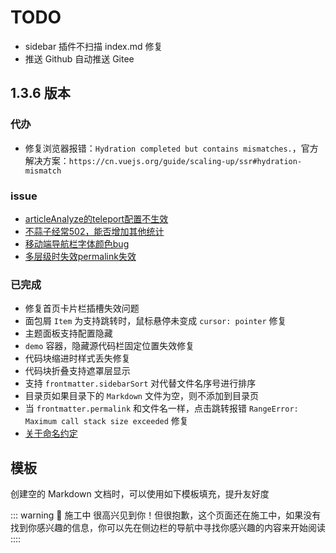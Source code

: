 # TODO

- sidebar 插件不扫描 index.md 修复
- 推送 Github 自动推送 Gitee

## 1.3.6 版本

### 代办

- 修复浏览器报错：`Hydration completed but contains mismatches.`，官方解决方案：`https://cn.vuejs.org/guide/scaling-up/ssr#hydration-mismatch`

### issue

- [articleAnalyze的teleport配置不生效](https://github.com/Kele-Bingtang/vitepress-theme-teek/issues/90)
- [不蒜子经常502，能否增加其他统计](https://github.com/Kele-Bingtang/vitepress-theme-teek/issues/91)
- [移动端导航栏字体颜色bug](https://github.com/Kele-Bingtang/vitepress-theme-teek/issues/92)
- [多层级时失效permalink失效](https://github.com/Kele-Bingtang/vitepress-theme-teek/issues/93)

### 已完成

- 修复首页卡片栏插槽失效问题
- 面包屑 `Item` 为支持跳转时，鼠标悬停未变成 `cursor: pointer` 修复
- 主题面板支持配置隐藏
- `demo` 容器，隐藏源代码栏固定位置失效修复
- 代码块缩进时样式丢失修复
- 代码块折叠支持遮罩层显示
- 支持 `frontmatter.sidebarSort` 对代替文件名序号进行排序
- 目录页如果目录下的 `Markdown` 文件为空，则不添加到目录页
- 当 `frontmatter.permalink` 和文件名一样，点击跳转报错 `RangeError: Maximum call stack size exceeded` 修复
- [关于命名约定](https://github.com/Kele-Bingtang/vitepress-theme-teek/issues/86)

## 模板

创建空的 Markdown 文档时，可以使用如下模板填充，提升友好度

::: warning 🚧 施工中
很高兴见到你！但很抱歉，这个页面还在施工中，如果没有找到你感兴趣的信息，你可以先在侧边栏的导航中寻找你感兴趣的内容来开始阅读
::::
